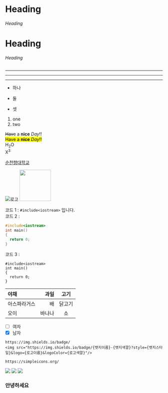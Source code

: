 <!-- 주석 -->

<!-- heading -->
# Heading
###### Heading
<h1>Heading</h1>
<h6>Heading</h6>

<!-- 수평가로줄 -->
___
***
<hr>

<!-- 목차 -->
* 하나
+ 둘
- 셋
1. one
2. two

<!-- 글자효과 -->
~~Have~~ a **nice** *Day*!! <br>
<mark>Have a <b>nice</b> <i>Day</i>!!</mark> <br>
H<sub>2</sub>O<br>
X<sup>3</sup>

<!-- 링크 -->
[순천향대학교](http://sch.ac.kr)

<!-- 이미지 -->
![로고](https://home.sch.ac.kr/_res/sch/img/logo_link2.png)
<img src="https://home.sch.ac.kr/_res/sch/img/logo_link2.png" width="100px"></img>

<!-- 코드 -->
코드 1 : `#include<iostream>` 입니다.<br>
코드 2 :
```c++
#include<iostream>
int main()
{
  return 0;
}
```
코드 3 :
```
#include<iostream>
int main()
{
  return 0;
}
```

<!-- 표 -->
|야채|과일|고기|
|:--|--:|:--:|
|아스파라거스|배|닭고기|
|오이|바나나|소|

<!-- 체크박스 -->
* [ ] 여자
* [x] 남자

<!-- https://img.shields.io, https://simpleicons.org/ -->
```
https://img.shields.io/badge/
<img src="https://img.shields.io/badge/{뱃지이름}-{뱃지색깔}?style={뱃지스타일}&logo={로고이름}&logoColor={로고색깔}"/>

https://simpleicons.org/
```

<img src="https://img.shields.io/badge/Github-181717?style=flat-square&logo=Github&logoColor=white"/>
<img src="https://img.shields.io/badge/python-3776AB?style=plastic&logo=python&logoColor=red"/>
<img src="https://img.shields.io/badge/any_text-you_like-F09820"/>

<h3>안녕하세요</h3>
